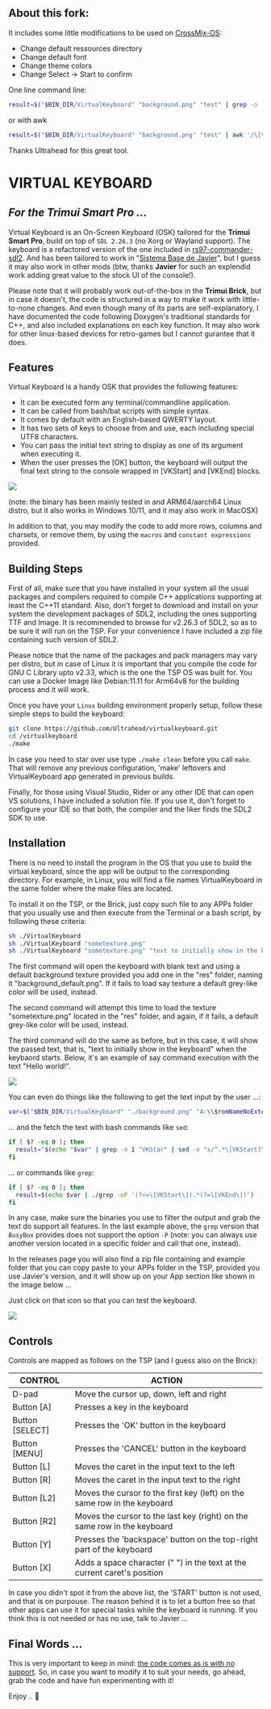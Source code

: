 ## About this fork:

It includes some little modifications to be used on [CrossMix-OS](https://github.com/cizia64/CrossMix-OS/):
- Change default ressources directory
- Change default font
- Change theme colors
- Change Select -> Start to confirm


One line command line:
```sh
result=$("$BIN_DIR/VirtualKeyboard" "background.png" "test" | grep -o '\[VKStart\].*\[VKEnd\]' | sed -e 's/\[VKStart\]//' -e 's/\[VKEnd\]//')
```
or with awk
```sh
result=$("$BIN_DIR/VirtualKeyboard" "background.png" "test" | awk '/\[VKStart\]/ && /\[VKEnd\]/ { sub(/^.*\[VKStart\]/, ""); sub(/\[VKEnd\].*$/, ""); print; exit }')
```

Thanks Ultrahead for this great tool.


# VIRTUAL KEYBOARD
## _For the Trimui Smart Pro ..._

Virtual Keyboard is an On-Screen Keyboard (OSK) tailored for the __Trimui Smart Pro__, build on top of ```SDL 2.26.3``` (no Xorg or Wayland support). The keyboard is a refactored version of the one included in  [rs97-commander-sdl2](https://github.com/zfteam/rs97-commander-sdl2). And has been tailored to work in "[Sistema Base de Javier](https://web.telegram.org/a/#-1002392206061_143)", but I guess it may also work in other mods (btw, thanks __Javier__ for such an explendid work adding great value to the stock UI of the console!).

Please note that it will probably work out-of-the-box in the __Trimui Brick__, but in case it doesn't, the code is structured in a way to make it work with little-to-none changes. And even though many of its parts are self-explanatory, I have documented the code following Doxygen's traditional standards for C++, and also included explanations on each key function. It may also work for other linux-based devices for retro-games but I cannot gurantee that it does.

## Features

Virtual Keyboard is a handy OSK that provides the following features:

- It can be executed form any terminal/commandline application.
- It can be called from bash/bat scripts with simple syntax. 
- It comes by default with an English-based QWERTY layout.
- It has two sets of keys to choose from and use, each including special UTF8 characters.
- You can pass the initial text string to display as one of its argument when executing it.
- When the user presses the [OK] button, the keyboard will output the final text string to the console wrapped in [VKStart] and [VKEnd] blocks.

![](https://github.com/Ultrahead/virtualkeyboard/blob/main/screenshots/gif_virtualkeyboard.gif)

(note: the binary has been mainly tested in and ARM64/aarch64 Linux distro, but it also works in Windows 10/11, and it may also work in MacOSX)

In addition to that, you may modify the code to add more rows, columns and charsets, or remove them, by using the ```macros``` and ```constant expressions``` provided.

## Building Steps

First of all, make sure that you have installed in your system all the usual packages and compilers required to compile C++ applications supporting at least the C++11 standard. Also, don't forget to download and install on your system the development packages of SDL2, including the ones supporting TTF and Image. It is recommended to browse for v2.26.3 of SDL2, so as to be sure it will run on the TSP. For your convenience I have included a zip file containing such version of SDL2. 

Please notice that the name of the packages and pack managers may vary per distro, but in case of Linux it is important that you compile the code for GNU C Library upto v2.33, which is the one the TSP OS was built for. You can use a Docker Image like Debian:11.11 for Arm64v8 for the building process and it will work.

Once you have your ```Linux``` building environment properly setup, follow these simple steps to build the keyboard:

```sh
git clone https://github.com/Ultrahead/virtualkeyboard.git
cd /virtualkeyboard
./make
```

In case you need to star over use type ```./make clean``` before you call ```make```. That will remove any previous configuration, 'make' leftovers and VirtualKeyboard app generated in previous builds. 

Finally, for those using Visual Studio, Rider or any other IDE that can open VS solutions, I have included a solution file. If you use it, don't forget to configure your IDE so that both, the compiler and the liker finds the SDL2 SDK to use.

## Installation

There is no need to install the program in the OS that you use to build the virtual keyboard, since the app will be output to the corresponding directory. For example, in Linux, you will find a file names VirtualKeyboard in the same folder where the make files are located.

To install it on the TSP, or the Brick, just copy such file to any APPs folder that you usually use and then execute from the Terminal or a bash script, by following these criteria: 

```sh
sh ./VirtualKeyboard
sh ./VirtualKeyboard "sometexture.png"
sh ./VirtualKeyboard "sometexture.png" "text to initially show in the keyboard"
```

The first command will open the keyboard with blank text and using a default background texture provided you add one in the "res" folder, naming it "background_default.png". If it fails to load say texture a default grey-like color will be used, instead.

The second command will attempt this time to load the texture "sometexture.png" located in the "res" folder, and again, if it fails, a default grey-like color will be used, instead.

The third command will do the same as before, but in this case, it will show the passed text, that is, "text to initially show in the keyboard" when the keybaord starts. Below, it's an example of say command execution with the text "Hello world!".

![](https://github.com/Ultrahead/virtualkeyboard/blob/main/screenshots/img_helloworld.png)

You can even do things like the following to get the text input by the user ...:

```sh
var=$("$BIN_DIR/VirtualKeyboard" "./background.png" "A:\\$romNameNoExtension.PRG")
```

... and the fetch the text with bash commands like ```sed```:

```sh
if [ $? -eq 0 ]; then
  result="$(echo "$var" | grep -m 1 "VKStar" | sed -e "s/^.*\[VKStart]\([^\"]*\)\[VKEnd].*$/\1/i")"
fi
```

... or commands like ```grep```:

```sh
if [ $? -eq 0 ]; then
  result=$(echo $var | ./grep -oP '(?<=\[VKStart\]).*(?=\[VKEnd\])')
fi
```

In any case, make sure the binaries you use to filter the output and grab the text do support all features. In the last example above, the ```grep``` version that ```BusyBox``` provides does not support the option ```-P``` (note: you can always use another version located in a specific folder and call that one, instead).

In the releases page you will also find a zip file containing and example folder that you can copy paste to your APPs folder in the TSP, provided you use Javier's version, and it will show up on your App section like shown in the image below ...

Just click on that icon so that you can test the keyboard.

![](https://github.com/Ultrahead/virtualkeyboard/blob/main/screenshots/img_icon.png)

## Controls

Controls are mapped as follows on the TSP (and I guess also on the Brick):

|CONTROL|ACTION|
|-----|----------------|
|D-pad| Move the cursor up, down, left and right|
|Button [A]| Presses a key in the keyboard |
|Button [SELECT]| Presses the 'OK' button in the keyboard |
|Button [MENU]| Presses the 'CANCEL' button in the keyboard |
|Button [L]| Moves the caret in the input text to the left |
|Button [R]| Moves the caret in the input text to the right |
|Button [L2]| Moves the cursor to the first key (left) on the same row in the keyboard |
|Button [R2]| Moves the cursor to the last key (right) on the same row in the keyboard |
|Button [Y]| Presses the 'backspace' button on the top-right part of the keyboard |
|Button [X]| Adds a space character (" ") in the text at the current caret's position |

In case you didn't spot it from the above list, the 'START' button is not used, and that is on purpouse. The reason behind it is to let a button free so that other apps can use it for special tasks while the keyboard is running. If you think this is not needed or has no use, talk to Javier ... 

## Final Words ...

This is very important to keep in mind: <ins>the code comes as is with no support</ins>. So, in case you want to modify it to suit your needs, go ahead, grab the code and have fun experimenting with it!

Enjoy .. 🍻
